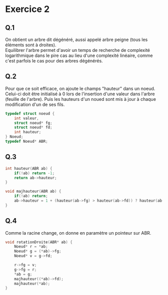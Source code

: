# Exercice 2

## Q.1

On obtient un arbre dit dégénéré, aussi appelé arbre peigne (tous les éléments sont à droites).  
Equilibrer l'arbre permet d'avoir un temps de recherche de complexité logarithmique dans le pire cas 
au lieu d'une complexité linéaire, comme c'est parfois le cas pour des arbres dégénérés.  

## Q.2

Pour que ce soit efficace, on ajoute le champs "hauteur" dans un noeud. Celui-ci doit être initialisé à 0 lors de 
l'insertion d'une valeur dans l'arbre (feuille de l'arbre). Puis les hauteurs d'un noued sont mis à jour à chaque 
modification d'un de ses fils.  

```c
typedef struct noeud {
    int valeur,
    struct noeud* fg;
    struct noeud* fd;
    int hauteur;
} Noeud;
typedef Noeud* ABR;
```

## Q.3

```c
int hauteur(ABR ab) {
    if(!ab) return -1;
    return ab->hauteur;
}

void majhauteur(ABR ab) {
    if(!ab) return;
    ab->hauteur = 1 + (hauteur(ab->fg) > hauteur(ab->fd)) ? hauteur(ab->fg) : hauteur(ab->fd);
}
```

## Q.4

Comme la racine change, on donne en paramètre un pointeur sur ABR.

```c
void rotationDroite(ABR* ab) {
    Noeud* r = *ab;
    Noeud* g = (*ab)->fg;
    Noeud* v = g->fd;

    r->fg = v;
    g->fg = r;
    *ab = g;
    majhauteur((*ab)->fd);
    majhauteur(*ab);
}
```
